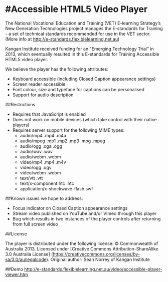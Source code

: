 #Accessible HTML5 Video Player
=============================

The National Vocational Education and Training (VET) E-learning Strategy’s New Generation Technologies project manages the E-standards for Training - a set of technical standards recommended for use in the VET sector. (More info at http://e-standards.flexiblelearning.net.au)

Kangan Institute received funding for an "Emerging Technology Trial" in 2013, which eventually resulted in this E-standards for Training Accessible HTML5 video player.

We believe the player has the following attributes:

* Keyboard accessible (including Closed Caption appearance settings)
* Screen reader accessible
* Font colour, size and typeface for captions can be personalised
* Support for audio description

##Restrictions

* Requires that JavaScript is enabled
* Does not work on mobile devices (which take control with their native players)
* Requires server support for the following MIME types:
  * audio/mp4 .mp4 .m4a
  * audio/mpeg .mp1 .mp2 .mp3 .mpg .mpeg
  * audio/ogg .oga .ogg
  * audio/wav .wav
  * audio/webm .webm
  * video/mp4 .mp4 .m4v
  * video/ogg .ogv
  * video/webm .webm
  * text/vtt .vtt
  * text/x-component.htc .htc
  * application/x-shockwave-flash swf

##Known issues we hope to address:

* Focus indicator on Closed Caption appearance settings
* Stream video published on YouTube and/or Vimeo through this player
* Bug which results in two instances of the player controls after returning from full screen video

##License

The player is distributed under the following license:
© Commonwealth of Australia 2013, Licensed under [Creative Commons Attribution-ShareAlike 3.0 Australia License] (https://creativecommons.org/licenses/by-sa/3.0/au/legalcode).
Original author: Sean Norrey of Kangan Institute

##Demo
http://e-standards.flexiblelearning.net.au/video/accessible-player-viewer.htm

